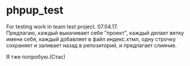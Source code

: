 # phpup_test
For testing work in team test project. 07.04.17.  
Предлагаю, каждый выкачивает себе "проект", каждый делает ветку имени себя, каждый добавляет в файл индекс.хтмл, одну строчку сохраняет и заливает назад в репозиторий, и предлагает слияние.
<!-- 
<p> У меня всё получилось %ЛОГИН% </p>
-->
Я тже попробую.(Стас)
